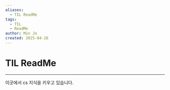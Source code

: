 ```yaml
---
aliases:
  - TIL ReadMe
tags:
  - TIL
  - ReadMe
author: Min Jo
created: 2025-04-26
---
```


# TIL ReadMe 
---

이곳에서 cs 지식을 키우고 있습니다.

